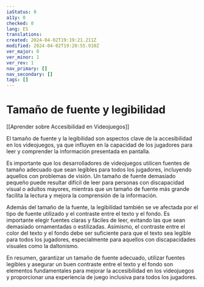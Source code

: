 ```yaml
---
iaStatus: 0
a11y: 0
checked: 0
lang: ES
translations: 
created: 2024-04-02T19:19:21.211Z
modified: 2024-04-02T19:20:55.910Z
ver_major: 0
ver_minor: 1
ver_rev: 1
nav_primary: []
nav_secondary: []
tags: []
---
```

# Tamaño de fuente y legibilidad

[[Aprender sobre Accesibilidad en Videojuegos]]

El tamaño de fuente y la legibilidad son aspectos clave de la accesibilidad en los videojuegos, ya que influyen en la capacidad de los jugadores para leer y comprender la información presentada en pantalla.

Es importante que los desarrolladores de videojuegos utilicen fuentes de tamaño adecuado que sean legibles para todos los jugadores, incluyendo aquellos con problemas de visión. Un tamaño de fuente demasiado pequeño puede resultar difícil de leer para personas con discapacidad visual o adultos mayores, mientras que un tamaño de fuente más grande facilita la lectura y mejora la comprensión de la información.

Además del tamaño de la fuente, la legibilidad también se ve afectada por el tipo de fuente utilizado y el contraste entre el texto y el fondo. Es importante elegir fuentes claras y fáciles de leer, evitando las que sean demasiado ornamentadas o estilizadas. Asimismo, el contraste entre el color del texto y el fondo debe ser suficiente para que el texto sea legible para todos los jugadores, especialmente para aquellos con discapacidades visuales como la daltonismo.

En resumen, garantizar un tamaño de fuente adecuado, utilizar fuentes legibles y asegurar un buen contraste entre el texto y el fondo son elementos fundamentales para mejorar la accesibilidad en los videojuegos y proporcionar una experiencia de juego inclusiva para todos los jugadores.
